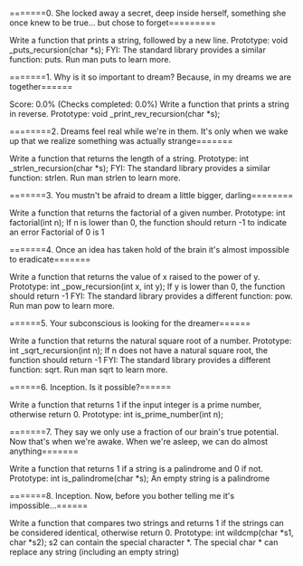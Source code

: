 =======0. She locked away a secret, deep inside herself, something she once knew to be true... but chose to forget=========

Write a function that prints a string, followed by a new line.
Prototype: void _puts_recursion(char *s);
FYI: The standard library provides a similar function: puts. Run man puts to learn more.


=======1. Why is it so important to dream? Because, in my dreams we are together======

Score: 0.0% (Checks completed: 0.0%)
Write a function that prints a string in reverse.
Prototype: void _print_rev_recursion(char *s);


========2. Dreams feel real while we're in them. It's only when we wake up that we realize something was actually strange=======

Write a function that returns the length of a string.
Prototype: int _strlen_recursion(char *s);
FYI: The standard library provides a similar function: strlen. Run man strlen to learn more.

=======3. You mustn't be afraid to dream a little bigger, darling========

Write a function that returns the factorial of a given number.
Prototype: int factorial(int n);
If n is lower than 0, the function should return -1 to indicate an error
Factorial of 0 is 1


=======4. Once an idea has taken hold of the brain it's almost impossible to eradicate=======

Write a function that returns the value of x raised to the power of y.
Prototype: int _pow_recursion(int x, int y);
If y is lower than 0, the function should return -1
FYI: The standard library provides a different function: pow. Run man pow to learn more.

======5. Your subconscious is looking for the dreamer======

Write a function that returns the natural square root of a number.
Prototype: int _sqrt_recursion(int n);
If n does not have a natural square root, the function should return -1
FYI: The standard library provides a different function: sqrt. Run man sqrt to learn more.

======6. Inception. Is it possible?======

Write a function that returns 1 if the input integer is a prime number, otherwise return 0.
Prototype: int is_prime_number(int n);


=======7. They say we only use a fraction of our brain's true potential. Now that's when we're awake. When we're asleep, we can do almost anything=======

Write a function that returns 1 if a string is a palindrome and 0 if not.
Prototype: int is_palindrome(char *s);
An empty string is a palindrome

=======8. Inception. Now, before you bother telling me it's impossible...======

Write a function that compares two strings and returns 1 if the strings can be considered identical, otherwise return 0.
Prototype: int wildcmp(char *s1, char *s2);
s2 can contain the special character *.
The special char * can replace any string (including an empty string)
